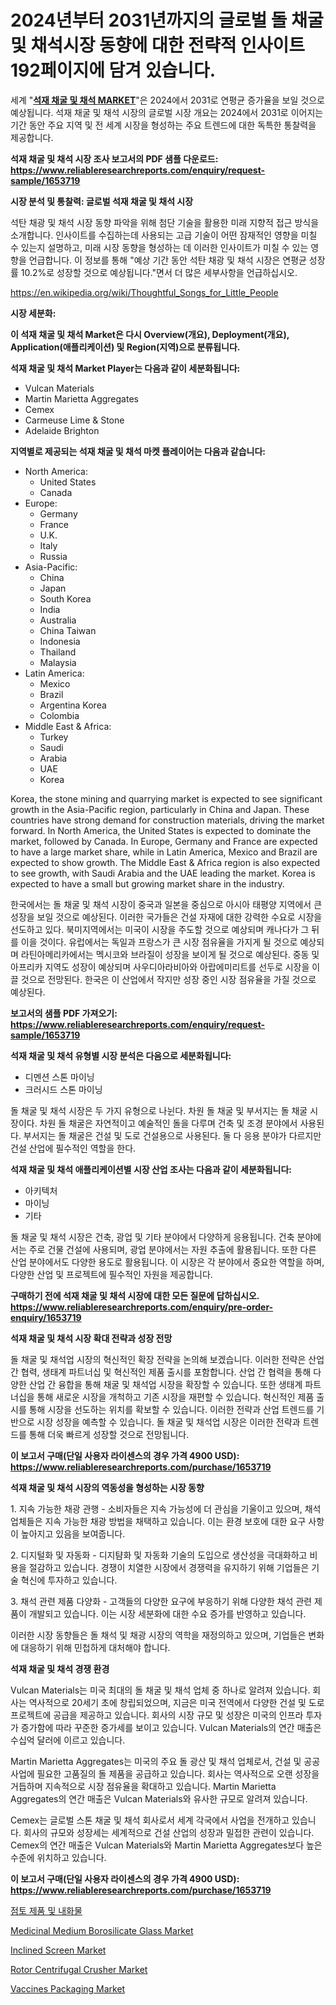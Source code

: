 <p><h1>2024년부터 2031년까지의 글로벌 돌 채굴 및 채석시장 동향에 대한 전략적 인사이트 192페이지에 담겨 있습니다.</h1></p><p>세계 "<strong><a href="https://www.reliableresearchreports.com/stone-mining-and-quarrying-r1653719">석재 채굴 및 채석 MARKET</a></strong>"은 2024에서 2031로 연평균 증가율을 보일 것으로 예상됩니다. 석재 채굴 및 채석 시장의 글로벌 시장 개요는 2024에서 2031로 이어지는 기간 동안 주요 지역 및 전 세계 시장을 형성하는 주요 트렌드에 대한 독특한 통찰력을 제공합니다.</p>
<p><strong>석재 채굴 및 채석 시장 조사 보고서의 PDF 샘플 다운로드: <a href="https://www.reliableresearchreports.com/enquiry/request-sample/1653719">https://www.reliableresearchreports.com/enquiry/request-sample/1653719</a></strong></p>
<p><strong>시장 분석 및 통찰력: 글로벌 석재 채굴 및 채석 시장</strong></p>
<p><p>석탄 채광 및 채석 시장 동향 파악을 위해 첨단 기술을 활용한 미래 지향적 접근 방식을 소개합니다. 인사이트를 수집하는데 사용되는 고급 기술이 어떤 잠재적인 영향을 미칠 수 있는지 설명하고, 미래 시장 동향을 형성하는 데 이러한 인사이트가 미칠 수 있는 영향을 언급합니다. 이 정보를 통해 "예상 기간 동안 석탄 채광 및 채석 시장은 연평균 성장률 10.2%로 성장할 것으로 예상됩니다."면서 더 많은 세부사항을 언급하십시오.</p></p>
<p><a href="%7CAUTHORITHY_DOMAIN_URL%7C">https://en.wikipedia.org/wiki/Thoughtful_Songs_for_Little_People</a></p>
<p><strong>시장 세분화:</strong></p>
<p><strong>이 석재 채굴 및 채석 Market은 다시 Overview(개요), Deployment(개요), Application(애플리케이션) 및 Region(지역)으로 분류됩니다.</strong></p>
<p><strong>석재 채굴 및 채석 Market Player는 다음과 같이 세분화됩니다:</strong></p>
<p><ul><li>Vulcan Materials</li><li>Martin Marietta Aggregates</li><li>Cemex</li><li>Carmeuse Lime & Stone</li><li>Adelaide Brighton</li></ul></p>
<p><strong>지역별로 제공되는 석재 채굴 및 채석 마켓 플레이어는 다음과 같습니다:</strong></p>
<p><ul>
    <li>
        North America:
        <ul>
            <li>United States</li>
            <li>Canada</li>
        </ul>
    </li>
    <li>
        Europe:
        <ul>
            <li>Germany</li>
            <li>France</li>
            <li>U.K.</li>
            <li>Italy</li>
            <li>Russia</li>
        </ul>
    </li>
    <li>
        Asia-Pacific:
        <ul>
            <li>China</li>
            <li>Japan</li>
            <li>South Korea</li>
            <li>India</li>
            <li>Australia</li>
            <li>China Taiwan</li>
            <li>Indonesia</li>
            <li>Thailand</li>
            <li>Malaysia</li>
        </ul>
    </li>
    <li>
        Latin America:
        <ul>
            <li>Mexico</li>
            <li>Brazil</li>
            <li>Argentina Korea</li>
            <li>Colombia</li>
        </ul>
    </li>
    <li>
        Middle East & Africa:
        <ul>
            <li>Turkey</li>
            <li>Saudi</li>
            <li>Arabia</li>
            <li>UAE</li>
            <li>Korea</li>
        </ul>
    </li>
    </ul></p>
<p><p>Korea, the stone mining and quarrying market is expected to see significant growth in the Asia-Pacific region, particularly in China and Japan. These countries have strong demand for construction materials, driving the market forward. In North America, the United States is expected to dominate the market, followed by Canada. In Europe, Germany and France are expected to have a large market share, while in Latin America, Mexico and Brazil are expected to show growth. The Middle East & Africa region is also expected to see growth, with Saudi Arabia and the UAE leading the market. Korea is expected to have a small but growing market share in the industry. </p><p>한국에서는 돌 채굴 및 채석 시장이 중국과 일본을 중심으로 아시아 태평양 지역에서 큰 성장을 보일 것으로 예상된다. 이러한 국가들은 건설 자재에 대한 강력한 수요로 시장을 선도하고 있다. 북미지역에서는 미국이 시장을 주도할 것으로 예상되며 캐나다가 그 뒤를 이을 것이다. 유럽에서는 독일과 프랑스가 큰 시장 점유율을 가지게 될 것으로 예상되며 라틴아메리카에서는 멕시코와 브라질이 성장을 보이게 될 것으로 예상된다. 중동 및 아프리카 지역도 성장이 예상되며 사우디아라비아와 아랍에미리트를 선두로 시장을 이끌 것으로 전망된다. 한국은 이 산업에서 작지만 성장 중인 시장 점유율을 가질 것으로 예상된다.</p></p>
<p><strong>보고서의 샘플 PDF 가져오기: <a href="https://www.reliableresearchreports.com/enquiry/request-sample/1653719">https://www.reliableresearchreports.com/enquiry/request-sample/1653719</a></strong></p>
<p><strong>석재 채굴 및 채석 유형별 시장 분석은 다음으로 세분화됩니다:</strong></p>
<p><ul><li>디멘션 스톤 마이닝</li><li>크러시드 스톤 마이닝</li></ul></p>
<p><p>돌 채굴 및 채석 시장은 두 가지 유형으로 나뉜다. 차원 돌 채굴 및 부서지는 돌 채굴 시장이다. 차원 돌 채굴은 자연적이고 예술적인 돌을 다루며 건축 및 조경 분야에서 사용된다. 부서지는 돌 채굴은 건설 및 도로 건설용으로 사용된다. 둘 다 응용 분야가 다르지만 건설 산업에 필수적인 역할을 한다.</p></p>
<p><strong>석재 채굴 및 채석 애플리케이션별 시장 산업 조사는 다음과 같이 세분화됩니다:</strong></p>
<p><ul><li>아키텍처</li><li>마이닝</li><li>기타</li></ul></p>
<p><p>돌 채굴 및 채석 시장은 건축, 광업 및 기타 분야에서 다양하게 응용됩니다. 건축 분야에서는 주로 건물 건설에 사용되며, 광업 분야에서는 자원 추출에 활용됩니다. 또한 다른 산업 분야에서도 다양한 용도로 활용됩니다. 이 시장은 각 분야에서 중요한 역할을 하며, 다양한 산업 및 프로젝트에 필수적인 자원을 제공합니다.</p></p>
<p><strong>구매하기 전에 석재 채굴 및 채석 시장에 대한 모든 질문에 답하십시오. <a href="https://www.reliableresearchreports.com/enquiry/pre-order-enquiry/1653719">https://www.reliableresearchreports.com/enquiry/pre-order-enquiry/1653719</a></strong></p>
<p><strong>석재 채굴 및 채석 시장 확대 전략과 성장 전망</strong></p>
<p><p>돌 채굴 및 채석업 시장의 혁신적인 확장 전략을 논의해 보겠습니다. 이러한 전략은 산업간 협력, 생태계 파트너십 및 혁신적인 제품 출시를 포함합니다. 산업 간 협력을 통해 다양한 산업 간 융합을 통해 채굴 및 채석업 시장을 확장할 수 있습니다. 또한 생태계 파트너십을 통해 새로운 시장을 개척하고 기존 시장을 재편할 수 있습니다. 혁신적인 제품 출시를 통해 시장을 선도하는 위치를 확보할 수 있습니다. 이러한 전략과 산업 트렌드를 기반으로 시장 성장을 예측할 수 있습니다. 돌 채굴 및 채석업 시장은 이러한 전략과 트렌드를 통해 더욱 빠르게 성장할 것으로 전망됩니다.</p></p>
<p><strong>이 보고서 구매(단일 사용자 라이센스의 경우 가격 4900 USD): <a href="https://www.reliableresearchreports.com/purchase/1653719">https://www.reliableresearchreports.com/purchase/1653719</a></strong></p>
<p><strong>석재 채굴 및 채석 시장의 역동성을 형성하는 시장 동향</strong></p>
<p><p>1. 지속 가능한 채광 관행 - 소비자들은 지속 가능성에 더 관심을 기울이고 있으며, 채석업체들은 지속 가능한 채광 방법을 채택하고 있습니다. 이는 환경 보호에 대한 요구 사항이 높아지고 있음을 보여줍니다.</p><p>2. 디지털화 및 자동화 - 디지턈화 및 자동화 기술의 도입으로 생산성을 극대화하고 비용을 절감하고 있습니다. 경쟁이 치열한 시장에서 경쟁력을 유지하기 위해 기업들은 기술 혁신에 투자하고 있습니다.</p><p>3. 채석 관련 제품 다양화 - 고객들의 다양한 요구에 부응하기 위해 다양한 채석 관련 제품이 개발되고 있습니다. 이는 시장 세분화에 대한 수요 증가를 반영하고 있습니다.</p><p>이러한 시장 동향들은 돌 채석 및 채광 시장의 역학을 재정의하고 있으며, 기업들은 변화에 대응하기 위해 민첩하게 대처해야 합니다.</p></p>
<p><strong>석재 채굴 및 채석 경쟁 환경</strong></p>
<p><p>Vulcan Materials는 미국 최대의 돌 채굴 및 채석 업체 중 하나로 알려져 있습니다. 회사는 역사적으로 20세기 초에 창립되었으며, 지금은 미국 전역에서 다양한 건설 및 도로 프로젝트에 공급을 제공하고 있습니다. 회사의 시장 규모 및 성장은 미국의 인프라 투자가 증가함에 따라 꾸준한 증가세를 보이고 있습니다. Vulcan Materials의 연간 매출은 수십억 달러에 이르고 있습니다.</p><p>Martin Marietta Aggregates는 미국의 주요 돌 광산 및 채석 업체로서, 건설 및 공공 사업에 필요한 고품질의 돌 제품을 공급하고 있습니다. 회사는 역사적으로 오랜 성장을 거듭하며 지속적으로 시장 점유율을 확대하고 있습니다. Martin Marietta Aggregates의 연간 매출은 Vulcan Materials와 유사한 규모로 알려져 있습니다.</p><p>Cemex는 글로벌 스톤 채굴 및 채석 회사로서 세계 각국에서 사업을 전개하고 있습니다. 회사의 규모와 성장세는 세계적으로 건설 산업의 성장과 밀접한 관련이 있습니다. Cemex의 연간 매출은 Vulcan Materials와 Martin Marietta Aggregates보다 높은 수준에 위치하고 있습니다.</p></p>
<p><strong>이 보고서 구매(단일 사용자 라이센스의 경우 가격 4900 USD): <a href="https://www.reliableresearchreports.com/purchase/1653719">https://www.reliableresearchreports.com/purchase/1653719</a></strong></p>
<p><p><a href="https://github.com/sougarounis/Market-Research-Report-List-5/blob/main/199308591581.md">점토 제품 및 내화물</a></p><p><a href="https://www.linkedin.com/pulse/medicinal-medium-borosilicate-glass-market-size-type-brown-glassamber-3wkdf?trackingId=nlZAx%2BsgSDuyJ88IsxfwCA%3D%3D">Medicinal Medium Borosilicate Glass Market</a></p><p><a href="https://medium.com/@dannellbugess3/inclined-screen-market-size-share-trends-analysis-report-by-end-use-mining-quarrying-69623c58b4f4">Inclined Screen Market</a></p><p><a href="https://medium.com/@dannellbugess3/insights-into-the-rotor-centrifugal-crusher-market-size-which-is-expanding-with-a-13-1-0776aa8634d1">Rotor Centrifugal Crusher Market</a></p><p><a href="https://www.linkedin.com/pulse/global-vaccines-packaging-industry-types-applications-market-players-9zdff?trackingId=ZTbyzYqjQVe5UoTGrvDHzQ%3D%3D">Vaccines Packaging Market</a></p></p>